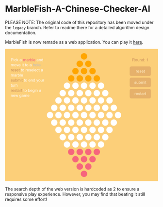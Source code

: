 # MarbleFish-A-Chinese-Checker-AI
PLEASE NOTE: The original code of this repository has been moved under the `legacy` branch. Refer to readme there for a detailed algorithm design documentation.

MarbleFish is now remade as a web application. You can play it [here](https://arthur-x.github.io/MarbleFish-A-Chinese-Checker-AI/).

![Screenshot](screenshot.png)

The search depth of the web version is hardcoded as 2 to ensure a responsive play experience. However, you may find that beating it still requires some effort! 